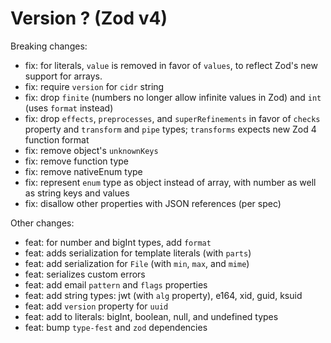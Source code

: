 # Version ? (Zod v4)

Breaking changes:

- fix: for literals, `value` is removed in favor of `values`, to reflect Zod's new support for arrays.
- fix: require `version` for `cidr` string
- fix: drop `finite` (numbers no longer allow infinite values in Zod) and `int` (uses `format` instead)
- fix: drop `effects`, `preprocesses`, and `superRefinements` in favor of `checks` property and `transform` and `pipe` types; `transforms` expects new Zod 4 function format
- fix: remove object's `unknownKeys`
- fix: remove function type
- fix: remove nativeEnum type
- fix: represent `enum` type as object instead of array, with number as well as string keys and values
- fix: disallow other properties with JSON references (per spec)

Other changes:

- feat: for number and bigInt types, add `format`
- feat: adds serialization for template literals (with `parts`)
- feat: add serialization for `File` (with `min`, `max`, and `mime`)
- feat: serializes custom errors
- feat: add email `pattern` and `flags` properties
- feat: add string types: jwt (with `alg` property), e164, xid, guid, ksuid
- feat: add `version` property for `uuid`
- feat: add to literals: bigInt, boolean, null, and undefined types
- feat: bump `type-fest` and `zod` dependencies
